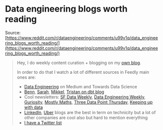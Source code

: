 # Data engineering blogs worth reading

Source: [https://www.reddit.com/r/dataengineering/comments/u99v1q/data_engineering_blogs_worth_reading/](https://www.reddit.com/r/dataengineering/comments/u99v1q/data_engineering_blogs_worth_reading/)

> Hey, I do weekly content curation + blogging on my [own blog](https://www.blef.fr/).
> 
> In order to do that I watch a lot of different sources in Feedly main ones are:
> 
> * [Data Engineering](https://medium.com/tag/data-engineering/latest) on Medium and Towards Data Science
> * [Benn](https://benn.substack.com/), [Sarah](https://sarahsnewsletter.substack.com/), [Mikkel](https://mikkeldengsoe.substack.com/), [Tristan on dbt blog](https://blog.getdbt.com/author/tristan/)
> * Cool newsletters: [SF Data Weekly](http://weekly.sfdata.io/), [Data Engineering Weekly](https://www.dataengineeringweekly.com/), [Guriosity](https://guriosity.com/), [Mostly Maths](https://mostlymaths.net/), [Three Data Point Thursday](https://medium.com/three-data-point-thursday), [Keeping up with data](https://adamvotava.medium.com/)
> * [LinkedIn](https://engineering.linkedin.com/blog), [Uber](https://eng.uber.com/) blogs are the best in term on technicity but a lot of other companies are cool also but hard to mention everything
> * [I have a Twitter list](https://twitter.com/i/lists/1484841091828432896)
